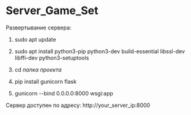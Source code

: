# Server_Game_Set
Развертывание сервера:

1) sudo apt update
2) sudo apt install python3-pip python3-dev build-essential libssl-dev libffi-dev python3-setuptools

3) cd *папка проекта*

4) pip install gunicorn flask

5) gunicorn --bind 0.0.0.0:8000 wsgi:app

Сервер доступен по адресу:
http://your_server_ip:8000
